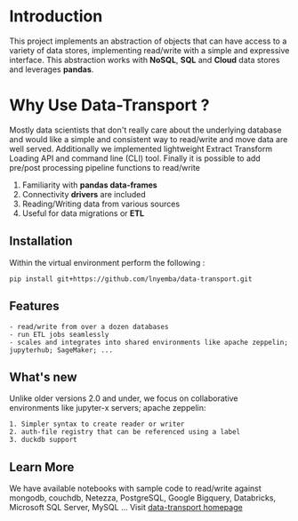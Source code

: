 # Introduction

This project implements an abstraction of objects that can have access to a variety of data stores, implementing read/write with a simple and expressive interface. This abstraction works with **NoSQL**, **SQL** and **Cloud** data stores and leverages **pandas**.

# Why Use Data-Transport ?

Mostly data scientists that don't really care about the underlying database and would like a simple and consistent way to read/write and move data are well served. Additionally we implemented lightweight Extract Transform Loading API and command line (CLI) tool. Finally it is possible to add pre/post processing pipeline functions to read/write

1. Familiarity with **pandas data-frames**
2. Connectivity **drivers** are included
3. Reading/Writing data from various sources
4. Useful for data migrations or **ETL**


## Installation

Within the virtual environment perform the following :

    pip install git+https://github.com/lnyemba/data-transport.git

## Features

    - read/write from over a dozen databases
    - run ETL jobs seamlessly
    - scales and integrates into shared environments like apache zeppelin; jupyterhub; SageMaker; ...

## What's new

Unlike older versions 2.0 and under, we focus on collaborative environments like jupyter-x servers; apache zeppelin:

    1. Simpler syntax to create reader or writer
    2. auth-file registry that can be referenced using a label
    3. duckdb support


## Learn More

We have available notebooks with sample code to read/write against mongodb, couchdb, Netezza, PostgreSQL, Google Bigquery, Databricks, Microsoft SQL Server, MySQL ... Visit [data-transport homepage](https://healthcareio.the-phi.com/data-transport)
